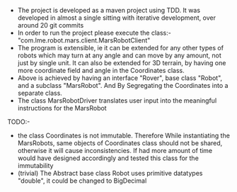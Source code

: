 * The project is developed as a maven project using TDD. It was developed in almost a single sitting with iterative development, over around 20 git commits
* In order to run the project please execute the class:-
         "com.lme.robot.mars.client.MarsRobotClient"
* The program is extensible, ie it can be extended for any other types
of robots which may turn at any angle and can move by any amount, not just
by single unit. It can also be extended for 3D terrain, by having one more coordinate field and angle in the Coordinates class.
* Above is achieved by having an interface "Rover", base class "Robot", and a subclass "MarsRobot". And By Segregating the Coordinates into a separate class.
* The class MarsRobotDriver translates user input into the meaningful instructions for the MarsRobot


TODO:-
* the class Coordinates is not immutable. Therefore While instantiating
the MarsRobots, same objects of Coordinates class should not be shared, otherwise it will cause inconsistencies.
If had more amount of time would have designed accordingly and tested this class for the immutability
* (trivial) The Abstract base class Robot uses primitive datatypes "double", it could be changed to BigDecimal
